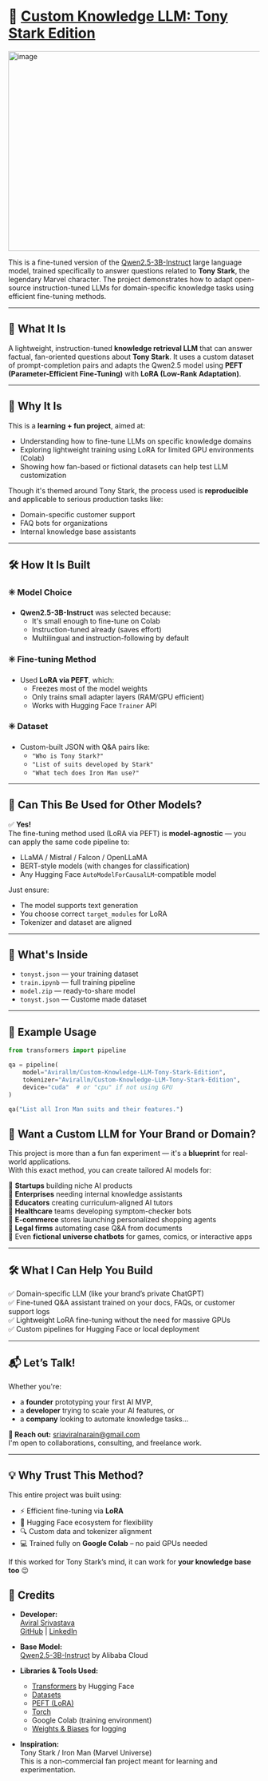 # 🧠 [Custom Knowledge LLM: Tony Stark Edition](https://huggingface.co/Avirallm/Custom-Knowledge-LLM-Tony-Stark-Edition)

<img width="1200" height="400" alt="image" src="https://github.com/user-attachments/assets/d6a4e926-ac69-4211-857f-1c576cc77359" />


This is a fine-tuned version of the [Qwen2.5-3B-Instruct](https://huggingface.co/Qwen/Qwen2.5-3B-Instruct) large language model, trained specifically to answer questions related to **Tony Stark**, the legendary Marvel character. The project demonstrates how to adapt open-source instruction-tuned LLMs for domain-specific knowledge tasks using efficient fine-tuning methods.

---

## 📌 What It Is

A lightweight, instruction-tuned **knowledge retrieval LLM** that can answer factual, fan-oriented questions about **Tony Stark**. It uses a custom dataset of prompt-completion pairs and adapts the Qwen2.5 model using **PEFT (Parameter-Efficient Fine-Tuning)** with **LoRA (Low-Rank Adaptation)**.

---

## 🎯 Why It Is

This is a **learning + fun project**, aimed at:
- Understanding how to fine-tune LLMs on specific knowledge domains
- Exploring lightweight training using LoRA for limited GPU environments (Colab)
- Showing how fan-based or fictional datasets can help test LLM customization

Though it's themed around Tony Stark, the process used is **reproducible** and applicable to serious production tasks like:
- Domain-specific customer support
- FAQ bots for organizations
- Internal knowledge base assistants

---

## 🛠️ How It Is Built

### ✳️ Model Choice
- **Qwen2.5-3B-Instruct** was selected because:
  - It's small enough to fine-tune on Colab
  - Instruction-tuned already (saves effort)
  - Multilingual and instruction-following by default

### ✳️ Fine-tuning Method
- Used **LoRA via PEFT**, which:
  - Freezes most of the model weights
  - Only trains small adapter layers (RAM/GPU efficient)
  - Works with Hugging Face `Trainer` API

### ✳️ Dataset
- Custom-built JSON with Q&A pairs like:
  - `"Who is Tony Stark?"`
  - `"List of suits developed by Stark"`
  - `"What tech does Iron Man use?"`

---

## 🔁 Can This Be Used for Other Models?

✅ **Yes!**  
The fine-tuning method used (LoRA via PEFT) is **model-agnostic** — you can apply the same code pipeline to:
- LLaMA / Mistral / Falcon / OpenLLaMA
- BERT-style models (with changes for classification)
- Any Hugging Face `AutoModelForCausalLM`-compatible model

Just ensure:
- The model supports text generation
- You choose correct `target_modules` for LoRA
- Tokenizer and dataset are aligned

---

## 📂 What's Inside

- `tonyst.json` — your training dataset
- `train.ipynb` — full training pipeline
- `model.zip` — ready-to-share model
- `tonyst.json` — Custome made dataset

---

## 🧪 Example Usage

```python
from transformers import pipeline

qa = pipeline(
    model="Avirallm/Custom-Knowledge-LLM-Tony-Stark-Edition",
    tokenizer="Avirallm/Custom-Knowledge-LLM-Tony-Stark-Edition",
    device="cuda"  # or "cpu" if not using GPU
)

qa("List all Iron Man suits and their features.")


```

## 🚀 Want a Custom LLM for Your Brand or Domain?

This project is more than a fun fan experiment — it's a **blueprint** for real-world applications.  
With this exact method, you can create tailored AI models for:

🔹 **Startups** building niche AI products  
🔹 **Enterprises** needing internal knowledge assistants  
🔹 **Educators** creating curriculum-aligned AI tutors  
🔹 **Healthcare** teams developing symptom-checker bots  
🔹 **E-commerce** stores launching personalized shopping agents  
🔹 **Legal firms** automating case Q&A from documents  
🔹 Even **fictional universe chatbots** for games, comics, or interactive apps

---

## 🛠️ What I Can Help You Build

✅ Domain-specific LLM (like your brand’s private ChatGPT)  
✅ Fine-tuned Q&A assistant trained on your docs, FAQs, or customer support logs  
✅ Lightweight LoRA fine-tuning without the need for massive GPUs  
✅ Custom pipelines for Hugging Face or local deployment

---

## 📬 Let’s Talk!

Whether you're:
- a **founder** prototyping your first AI MVP,
- a **developer** trying to scale your AI features, or
- a **company** looking to automate knowledge tasks...

**📩 Reach out:** [sriaviralnarain@gmail.com](mailto:sriaviralnarain@gmail.com)  
I'm open to collaborations, consulting, and freelance work.

---

## 💡 Why Trust This Method?

This entire project was built using:
- ⚡ Efficient fine-tuning via **LoRA**
- 🧠 Hugging Face ecosystem for flexibility
- 🔍 Custom data and tokenizer alignment
- 💻 Trained fully on **Google Colab** – no paid GPUs needed

If this worked for Tony Stark’s mind, it can work for **your knowledge base too** 😉


## 🙌 Credits

- **Developer:**  
  [Aviral Srivastava](mailto:sriaviralnarain@gmail.com)  
  [GitHub](http://github.com/aviral-sri) | [LinkedIn](https://www.linkedin.com/in/aviral-srivastava26/)  

- **Base Model:**  
  [Qwen2.5-3B-Instruct](https://huggingface.co/Qwen/Qwen2.5-3B-Instruct) by Alibaba Cloud

- **Libraries & Tools Used:**  
  - [Transformers](https://github.com/huggingface/transformers) by Hugging Face  
  - [Datasets](https://github.com/huggingface/datasets)  
  - [PEFT (LoRA)](https://github.com/huggingface/peft)  
  - [Torch](https://pytorch.org/)  
  - Google Colab (training environment)  
  - [Weights & Biases](https://wandb.ai/) for logging 

- **Inspiration:**  
  Tony Stark / Iron Man (Marvel Universe)  
  This is a non-commercial fan project meant for learning and experimentation.
